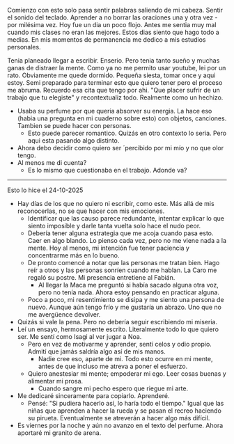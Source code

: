 Comienzo con esto solo pasa sentir palabras saliendo de mi cabeza. Sentir el sonido del teclado. Aprender a no borrar las oraciones una y otra vez -por milésima vez. Hoy fue un dia un poco flojo. Antes me sentia muy mal cuando mis clases no eran las mejores. Estos dias siento que hago todo a medias.
En mis momentos de permanencia me dedico a mis estudios personales.

Tenia planeado llegar a escribir. Enserio. Pero tenia tanto sueño y muchas ganas de distraer la mente. Como ya no me permito usar youtube, lei por un rato. Obviamente  me quede dormido. Pequeña siesta, tomar once y aqui estoy. 
Semi preparado para terminar esto que quiero tener pero el proceso me abruma. Recuerdo esa cita que tengo por ahi. "Que placer sufrir de un trabajo que tu elegiste" y recontextualiz
todo. Realmente como un hechizo. 
-  Usaba su perfume por que queria absorver su energia. La hace eso (habia una pregunta en mi cuaderno sobre esto) con objetos, canciones. Tambien se puede hacer con personas. 
	- Esto puede parecer romantico. Quizás en otro contexto lo seria. Pero aqui esta pasando algo distinto. 
- Ahora debo decidir como quiero ser ´percibido por mi mío y no que olor tengo. 
- Al menos me di cuenta? 
	- Es lo mismo que cuestionaba en el trabajo. Adonde va? 

------

Esto lo hice el 24-10-2025
- Hay días de los que no quiero ni escribir, como este. Más allá de mis reconocerlas, no se que hacer con mis emociones. 
	- Identificar que las causo parece redundante, intentar explicar lo que siento imposible y darle tanta vuelta solo hace el nudo peor. 
	- Debería tener alguna estrategia que me acoja cuando pasa esto. Caer en algo blando.  Lo pienso cada vez, pero no me viene nada a la mente. Hoy al menos, mi intención fue tener paciencia y concentrarme más en lo bueno. 
	- De pronto comencé a notar que las personas me tratan bien. Hago reír a otros y las personas sonríen cuando me hablan. La Caro me regaló su postre. Mi presencia entretiene al Fabián. 
		- Al llegar la Maca me preguntó si había sacado alguna otra voz, pero no tenía nada. Ahora estoy pensando en practicar alguna.
	- Poco a poco, mi resentimiento se disipa y me siento una persona de nuevo. Aunque aún tengo frío y me gustaría un abrazo. Uno que no me avergüence devolver. 
- Quizás si vale la pena. Pero no debería seguir escribiendo mi miseria. 
- Leí un ensayo, hermosamente escrito. Literalmente todo lo que quiero ser. Me sentí como Isagi al ver jugar a Noa.
	- Pero en vez de motivarme y aprender, sentí celos y odio propio. Admití que jamás saldría algo así de mis manos. 
		- Nadie cree eso, aparte de mi. Todo esto ocurre en mi mente, antes de que incluso me atreva a poner el esfuerzo.
	- Quiero anestesiar mi mente; empoderar mi ego. Leer cosas buenas y alimentar mi prosa. 
		- Cuando sangre mi pecho espero que riegue mi arte. 
- Me dedicaré sinceramente para copiarlo. Aprenderé. 
	- Pensé: "Si pudiera hacerlo así, lo haría todo el tiempo." Igual que las niñas que aprenden a hacer la rueda y se pasan el recreo haciendo su pirueta. Eventualmente se atreverán a hacer algo más difícil. 
- Es viernes por la noche y aún no avanzo en el texto del perfume. Ahora aportaré mi granito de arena. 
